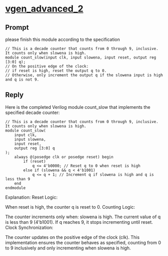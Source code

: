 # [vgen_advanced_2](https://github.com/shailja-thakur/VGen/blob/main/prompts-and-testbenches/advanced2/prompt3_countslow.v)
## Prompt
please finish this module according to the specification
```
// This is a decade counter that counts from 0 through 9, inclusive. It counts only when slowena is high.
module count_slow(input clk, input slowena, input reset, output reg [3:0] q);
// On the positive edge of the clock:
// if reset is high, reset the output q to 0. 
// Otherwise, only increment the output q if the slowena input is high and q is not 9.
```
## Reply
Here is the completed Verilog module count_slow that implements the specified decade counter:
```
// This is a decade counter that counts from 0 through 9, inclusive. It counts only when slowena is high.
module count_slow(
    input clk, 
    input slowena, 
    input reset, 
    output reg [3:0] q
);
    always @(posedge clk or posedge reset) begin
        if (reset)
            q <= 4'b0000; // Reset q to 0 when reset is high
        else if (slowena && q < 4'b1001) 
            q <= q + 1; // Increment q if slowena is high and q is less than 9
    end
endmodule
```
Explanation:
Reset Logic:

When reset is high, the counter q is reset to 0.
Counting Logic:

The counter increments only when:
slowena is high.
The current value of q is less than 9 (4'b1001).
If q reaches 9, it stops incrementing until reset.
Clock Synchronization:

The counter updates on the positive edge of the clock (clk).
This implementation ensures the counter behaves as specified, counting from 0 to 9 inclusively and only incrementing when slowena is high.